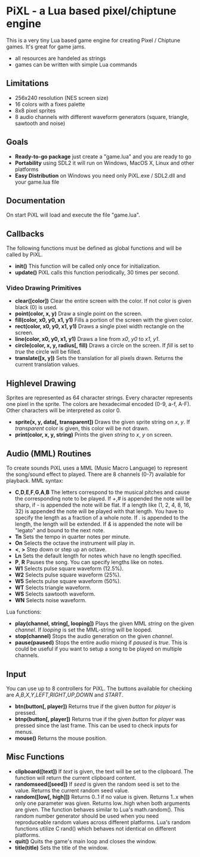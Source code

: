 # PiXL - a Lua based pixel/chiptune engine

This is a very tiny Lua based game engine for creating Pixel / Chiptune games. It's great for game jams.

* all resources are handeled as strings
* games can be written with simple Lua commands

## Limitations

* 256x240 resolution (NES screen size)
* 16 colors with a fixes palette
* 8x8 pixel sprites
* 8 audio channels with different waveform generators (square, triangle, sawtooth and noise)

## Goals

* **Ready-to-go package** just create a "game.lua" and you are ready to go
* **Portability** using SDL2 it will run on Windows, MacOS X, Linux and other platforms
* **Easy Distribution** on Windows you need only PiXL.exe / SDL2.dll and your game.lua file

## Documentation

On start PiXL will load and execute the file "game.lua".

## Callbacks

The following functions must be defined as global functions and will be called by PiXL.

* **init()** This function will be called only once for initialization.
* **update()** PiXL calls this function periodically, 30 times per second.

### Video Drawing Primitives

* **clear([color])** Clear the entire screen with the color. If not color is given black (0) is used.
* **point(color, x, y)** Draw a single point on the screen.
* **fill(color, x0, y0, x1, y1)** Fills a portion of the screen with the given color.
* **rect(color, x0, y0, x1, y1)** Draws a single pixel width rectangle on the screen.
* **line(color, x0, y0, x1, y1)** Draws a line from *x0*, *y0* to *x1*, *y1*.
* **circle(color, x, y, radius[, fill)** Draws a circle on the screen. If *fill* is set to *true* the circle will be filled.
* **translate([x, y])** Sets the translation for all pixels drawn. Returns the current translation values.

## Highlevel Drawing

Sprites are represented as 64 character strings. Every character represents one pixel in the sprite. The colors are hexadecimal encoded (0-9, a-f, A-F).
Other characters will be interpreted as color 0.

* **sprite(x, y, data[, transparent])** Draws the given sprite string on *x*, *y*. If *transparent* color is given, this color will be not drawn.
* **print(color, x, y, string)** Prints the given *string* to *x*, *y* on screen.

## Audio (MML) Routines

To create sounds PiXL uses a MML (Music Macro Language) to represent the song/sound effect to played. There are 8 channels (0-7) available for playback.
MML syntax:
* **C**,**D**,**E**,**F**,**G**,**A**,**B** The letters correspond to the musical pitches and cause the corresponding note to be played. If *+*,*#* is appended the note will be sharp, if *-* is appended the note will be flat. If a length like (1, 2, 4, 8, 16, 32) is appended the note will be played with that length. You have to specify the length as a fraction of a whole note. If *.* is appended to the length, the length will be extended. If *&* is appended the note will be "legato" and bound to the next note.
* **Tn** Sets the tempo in quarter notes per minute.
* **On** Selects the octave the instrument will play in.
* **<**, **>** Step down or step up an octave.
* **Ln** Sets the default length for notes which have no length specified.
* **P**, **R** Pauses the song. You can specify lengths like on notes.
* **W1** Selects pulse square waveform (12.5%).
* **W2** Selects pulse square waveform (25%).
* **W5** Selects pulse square waveform (50%).
* **WT** Selects triangle waveform.
* **WS** Selects sawtooth waveform.
* **WN** Selects noise waveform.

Lua functions:

* **play(channel, string[, looping])** Plays the given MML *string* on the given *channel*. If *looping* is set the MML-string will be looped.
* **stop(channel)** Stops the audio generation on the given *channel*.
* **pause(paused)** Stops the entire audio mixing if *paused* is *true*. This is could be useful if you want to setup a song to be played on multiple channels.

## Input

You can use up to 8 controllers for PiXL. The buttons available for checking are *A*,*B*,*X*,*Y*,*LEFT*,*RIGHT*,*UP*,*DOWN* and *START*.

* **btn(button[, player])** Returns true if the given *button* for *player* is pressed.
* **btnp(button[, player])** Returns true if the given *button* for *player* was pressed since the last frame. This can be used to check inputs for menus.
* **mouse()** Returns the mouse position.

## Misc Functions

* **clipboard([text])** If *text* is given, the text will be set to the clipboard. The function will return the current clipboard content.
* **randomseed([seed])** If *seed* is given the random seed is set to the value. Returns the current random seed value.
* **random([low[, high]])** Returns 0..1 if no value is given. Returns 1..x when only one parameter was given. Returns low..high when both arguments are given. The function behaves similar to Lua's math.random(). This random number generator should be used when you need reproduceable random values across different platforms. Lua's random functions utilize C rand() which behaves not identical on different platforms.
* **quit()** Quits the game's main loop and closes the window.
* **title(title)** Sets the title of the window.
